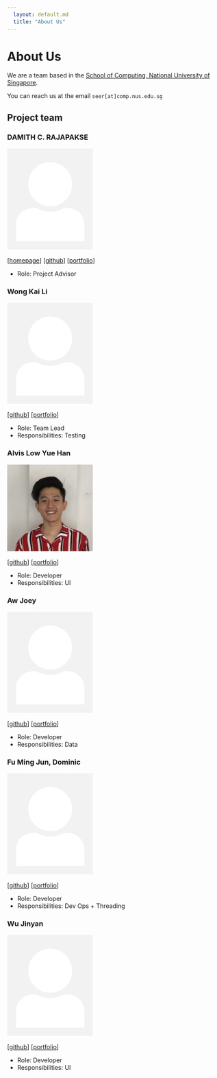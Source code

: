 ```yaml
---
  layout: default.md
  title: "About Us"
---
```


# About Us

We are a team based in the [School of Computing, National University of Singapore](http://www.comp.nus.edu.sg).

You can reach us at the email `seer[at]comp.nus.edu.sg`

## Project team

### DAMITH C. RAJAPAKSE

<img src="images/johndoe.png" width="200px">

[[homepage](http://www.comp.nus.edu.sg/~damithch)]
[[github](https://github.com/garywongkai)]
[[portfolio](team/johndoe.md)]

* Role: Project Advisor

### Wong Kai Li

<img src="images/johndoe.png" width="200px">

[[github](https://github.com/garywongkai)]
[[portfolio](team/johndoe.md)]

* Role: Team Lead
* Responsibilities: Testing

### Alvis Low Yue Han

<img src="images/alvis.png" width="200px">

[[github](https://github.com/beefsausagee)]
[[portfolio](team/johndoe.md)]

* Role: Developer
* Responsibilities: UI

### Aw Joey

<img src="images/johndoe.png" width="200px">

[[github](https://github.com/AwJoey)] [[portfolio](team/johndoe.md)]

* Role: Developer
* Responsibilities: Data

### Fu Ming Jun, Dominic

<img src="images/johndoe.png" width="200px">

[[github](https://github.com/DominicFuMJ)]
[[portfolio](team/johndoe.md)]

* Role: Developer
* Responsibilities: Dev Ops + Threading

### Wu Jinyan

<img src="images/johndoe.png" width="200px">

[[github](https://github.com/Morninggloryyy)]
[[portfolio](team/johndoe.md)]

* Role: Developer
* Responsibilities: UI
